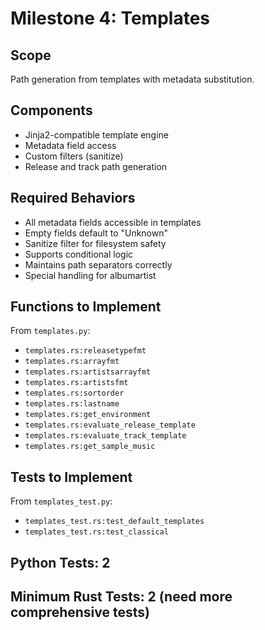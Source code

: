 # Milestone 4: Templates

## Scope
Path generation from templates with metadata substitution.

## Components
- Jinja2-compatible template engine
- Metadata field access
- Custom filters (sanitize)
- Release and track path generation

## Required Behaviors
- All metadata fields accessible in templates
- Empty fields default to "Unknown"
- Sanitize filter for filesystem safety
- Supports conditional logic
- Maintains path separators correctly
- Special handling for albumartist

## Functions to Implement
From `templates.py`:
- `templates.rs:releasetypefmt`
- `templates.rs:arrayfmt`
- `templates.rs:artistsarrayfmt`
- `templates.rs:artistsfmt`
- `templates.rs:sortorder`
- `templates.rs:lastname`
- `templates.rs:get_environment`
- `templates.rs:evaluate_release_template`
- `templates.rs:evaluate_track_template`
- `templates.rs:get_sample_music`

## Tests to Implement
From `templates_test.py`:
- `templates_test.rs:test_default_templates`
- `templates_test.rs:test_classical`

## Python Tests: 2
## Minimum Rust Tests: 2 (need more comprehensive tests)